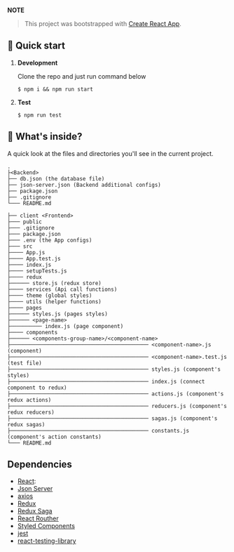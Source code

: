 **NOTE** <br/>

> This project was bootstrapped with [Create React App](https://github.com/facebook/create-react-app).

## 🚀 Quick start

1.  **Development**

    Clone the repo and just run command below

    ```shell
    $ npm i && npm run start
    ```

2.  **Test**

    ```shell
    $ npm run test
    ```

## 🧐 What's inside?

A quick look at the files and directories you'll see in the current project.

    .
    ├<Backend>
    ├── db.json (the database file)
    ├── json-server.json (Backend additional configs)
    ├── package.json
    ├── .gitignore
    └─── README.md

    ├── client <Frontend>
    ├─── public
    ├─── .gitignore
    ├─── package.json
    ├─── .env (the App configs)
    ├─── src
    ├──── App.js
    ├──── App.test.js
    ├──── index.js
    ├──── setupTests.js
    ├──── redux
    ├────── store.js (redux store)
    ├──── services (Api call functions)
    ├──── theme (global styles)
    ├──── utils (helper functions)
    ├──── pages
    ├────── styles.js (pages styles)
    ├────── <page-name>
    ├────────── index.js (page component)
    ├──── components
    ├────── <components-group-name>/<component-name>
    ├──────────────────────────────────────────── <component-name>.js (component)
    ├──────────────────────────────────────────── <component-name>.test.js (test file)
    ├──────────────────────────────────────────── styles.js (component's styles)
    ├──────────────────────────────────────────── index.js (connect component to redux)
    ├──────────────────────────────────────────── actions.js (component's redux actions)
    ├──────────────────────────────────────────── reducers.js (component's redux reducers)
    ├──────────────────────────────────────────── sagas.js (component's redux sagas)
    ├──────────────────────────────────────────── constants.js (component's action constants)
    └─── README.md

## Dependencies

- [React](https://github.com/facebook/react):
- [Json Server](https://github.com/typicode/json-server)
- [axios](https://github.com/axios/axios)
- [Redux](https://redux.js.org/)
- [Redux Saga](https://redux-saga.js.org/)
- [React Routher](https://reactrouter.com/)
- [Styled Components](https://styled-components.com/)
- [jest](https://jestjs.io/)
- [react-testing-library](https://testing-library.com/docs/react-testing-library/intro/)
